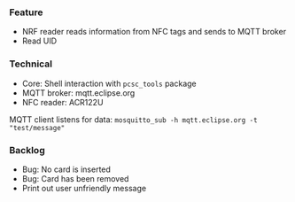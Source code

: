 ### Feature

* NRF reader reads information from NFC tags and sends to MQTT broker
* Read UID

### Technical

* Core: Shell interaction with ``pcsc_tools`` package
* MQTT broker: mqtt.eclipse.org
* NFC reader: ACR122U

MQTT client listens for data: ``mosquitto_sub -h mqtt.eclipse.org -t "test/message"``

### Backlog

* Bug: No card is inserted
* Bug: Card has been removed
* Print out user unfriendly message